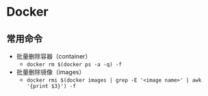 # Docker

## 常用命令

- 批量删除容器（container）
	- `docker rm $(docker ps -a -q) -f`
- 批量删除镜像（images）
	- `docker rmi $(docker images | grep -E '<image name>' | awk '{print $3}') -f`